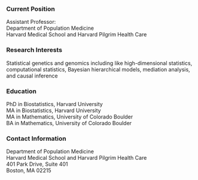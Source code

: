 ### Current Position
Assistant Professor: <br>
Department of Population Medicine <br>
Harvard Medical School and Harvard Pilgrim Health Care 

### Research Interests  
Statistical genetics and genomics including like high-dimensional statistics, computational statistics, Bayesian hierarchical models, mediation analysis, and causal inference

### Education
PhD in Biostatistics, Harvard University <br>
MA in Biostatistics, Harvard University <br>
MA in Mathematics, University of Colorado Boulder <br>
BA in Mathematics, University of Colorado Boulder 

### Contact Information
Department of Population Medicine <br>
Harvard Medical School and Harvard Pilgrim Health Care <br>
401 Park Drive, Suite 401 <br>
Boston, MA 02215 
